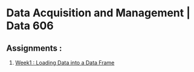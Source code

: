 # Data Acquisition and Management | Data 606

## Assignments :
1. [Week1 : Loading Data into a Data Frame](DATA607S2020/Week1/)
